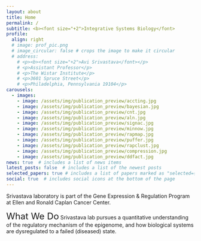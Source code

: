 ```yaml
---
layout: about
title: Home
permalink: /
subtitle: <b><font size="+2">Integrative Systems Biology</font>
profile:
  align: right
  # image: prof_pic.png
  # image_circular: false # crops the image to make it circular
  # address:
    # <p><b><font size="+2">Avi Srivastava</font></p>
    # <p>Assistant Professor</p>
    # <p>The Wistar Institute</p>
    # <p>3601 Spruce Street</p>
    # <p>Philadelphia, Pennsylvania 19104</p>
carousels:
  - images: 
    - image: /assets/img/publication_preview/accting.jpg
    - image: /assets/img/publication_preview/bayesian.jpg
    - image: /assets/img/publication_preview/cnt.jpg
    - image: /assets/img/publication_preview/aln.jpg
    - image: /assets/img/publication_preview/signac.jpg
    - image: /assets/img/publication_preview/minnow.jpg
    - image: /assets/img/publication_preview/rapmap.jpg
    - image: /assets/img/publication_preview/puffer.jpg
    - image: /assets/img/publication_preview/rapclust.jpg
    - image: /assets/img/publication_preview/compression.jpg
    - image: /assets/img/publication_preview/ddfact.jpg
news: true  # includes a list of news items
latest_posts: false  # includes a list of the newest posts
selected_papers: true # includes a list of papers marked as "selected={true}"
social: true  # includes social icons at the bottom of the page
---
```


Srivastava laboratory is part of the Gene Expression & Regulation Program at Ellen and Ronald Caplan Cancer Center.

<font size="+2">What We Do</font>
Srivastava lab pursues a quantitative understanding of the regulatory mechanism of the epigenome, and how biological systems are dysregulated to a failed (diseased) state.

<!-- Before joining Wistar, he was a postdoctoral researcher working with professor Rahul Satija in the Department of Biology at New York University and New York genome Center. He obtained Ph.D. in Computer Science at Stony Brook University, New York, advised by professor Rob Patro. -->

